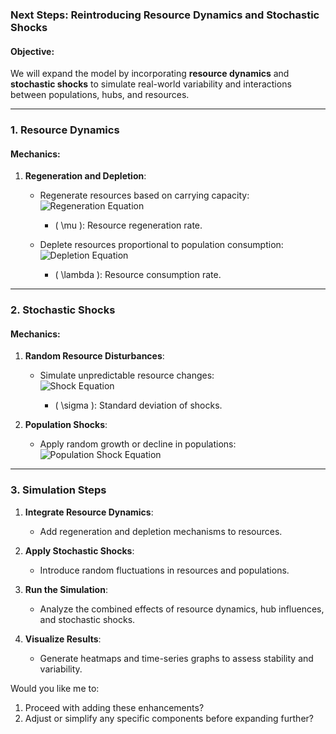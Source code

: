 ### **Next Steps: Reintroducing Resource Dynamics and Stochastic Shocks**

#### **Objective**:
We will expand the model by incorporating **resource dynamics** and **stochastic shocks** to simulate real-world variability and interactions between populations, hubs, and resources.

---

### **1. Resource Dynamics**

#### **Mechanics**:
1. **Regeneration and Depletion**:
   - Regenerate resources based on carrying capacity:  
     ![Regeneration Equation](https://latex.codecogs.com/svg.latex?R_{\text{regen}}(x,%20y)%20=%20R_{\text{current}}(x,%20y)%20+%20\mu%20\cdot%20\left(K(x,%20y)%20-%20R_{\text{current}}(x,%20y)\right))

     - \( \mu \): Resource regeneration rate.
   - Deplete resources proportional to population consumption:  
     ![Depletion Equation](https://latex.codecogs.com/svg.latex?R_{\text{depleted}}(x,%20y)%20=%20R_{\text{current}}(x,%20y)%20-%20\lambda%20\cdot%20P(x,%20y))

     - \( \lambda \): Resource consumption rate.

---

### **2. Stochastic Shocks**

#### **Mechanics**:
1. **Random Resource Disturbances**:
   - Simulate unpredictable resource changes:  
     ![Shock Equation](https://latex.codecogs.com/svg.latex?R_{\text{shock}}%20=%20R(x,%20y)%20\cdot%20\left(1%20+%20\mathcal{N}(0,%20\sigma^2)\right))

     - \( \sigma \): Standard deviation of shocks.

2. **Population Shocks**:
   - Apply random growth or decline in populations:  
     ![Population Shock Equation](https://latex.codecogs.com/svg.latex?P_{\text{shock}}(x,%20y)%20=%20P(x,%20y)%20\cdot%20\left(1%20+%20\mathcal{N}(0,%20\sigma^2)\right))

---

### **3. Simulation Steps**
1. **Integrate Resource Dynamics**:
   - Add regeneration and depletion mechanisms to resources.

2. **Apply Stochastic Shocks**:
   - Introduce random fluctuations in resources and populations.

3. **Run the Simulation**:
   - Analyze the combined effects of resource dynamics, hub influences, and stochastic shocks.

4. **Visualize Results**:
   - Generate heatmaps and time-series graphs to assess stability and variability.

Would you like me to:
1. Proceed with adding these enhancements?
2. Adjust or simplify any specific components before expanding further?
